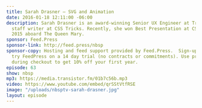 ```yaml
---
title: Sarah Drasner — SVG and Animation
date: 2016-01-18 12:11:00 -06:00
description: Sarah Drasner is an award-winning Senior UX Engineer at Trulia and a
  staff writer at CSS Tricks. Recently, she won Best Presentation at CSS Dev Conf
  2015 aboard The Queen Mary.
sponsor: Feed.Press
sponsor-link: http://feed.press/nbsp
sponsor-copy: Hosting and feed support provided by Feed.Press.  Sign-up today and
  try FeedPress on a 14 day trial (no contracts or commitments). Use promo code *nbsp*
  during checkout to get 10% off your first year.
episode: 63
show: nbsp
mp3: https://media.transistor.fm/01b7c56b.mp3
video: https://www.youtube.com/embed/qrSStVtfRSE
image: "/uploads/nbsptv-sarah-drasner.jpg"
layout: episode
---
```



